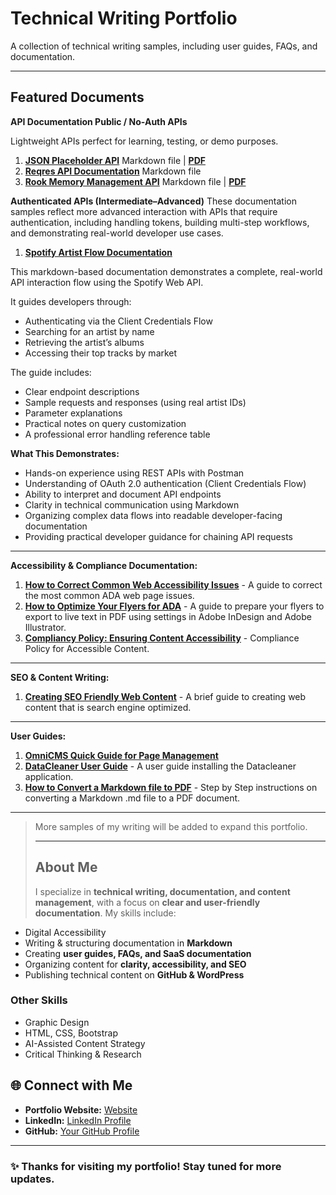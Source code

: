 # Technical Writing Portfolio
A collection of technical writing samples, including user guides, FAQs, and documentation.

---

## Featured Documents

**API Documentation Public / No-Auth APIs**

Lightweight APIs perfect for learning, testing, or demo purposes.

1. **[JSON Placeholder API](./JSONPlaceholder-API-Documnetation.md)** Markdown file | **[PDF](./json-placeholder-api-doc.pdf)** 
2. **[Reqres API Documentation](./Reqres-API-Documentation.md)** Markdown file 
3. **[Rook Memory Management API](./Rook-API-Internal-Memory-Management-System.md)** Markdown file | **[PDF](./Rook-API-Internal-Memory-Mangement-System.pdf)**

**Authenticated APIs (Intermediate–Advanced)**
These documentation samples reflect more advanced interaction with APIs that require authentication, including handling tokens, building multi-step workflows, and demonstrating real-world developer use cases.

1. **[Spotify Artist Flow Documentation](./Spotify-Artist-Flow-Documentation.md)**

This markdown-based documentation demonstrates a complete, real-world API interaction flow using the Spotify Web API.

It guides developers through:

- Authenticating via the Client Credentials Flow
- Searching for an artist by name
- Retrieving the artist’s albums
- Accessing their top tracks by market

The guide includes:
- Clear endpoint descriptions
- Sample requests and responses (using real artist IDs)
- Parameter explanations
- Practical notes on query customization
- A professional error handling reference table

**What This Demonstrates:**
- Hands-on experience using REST APIs with Postman
- Understanding of OAuth 2.0 authentication (Client Credentials Flow)
- Ability to interpret and document API endpoints
- Clarity in technical communication using Markdown
- Organizing complex data flows into readable developer-facing documentation
- Providing practical developer guidance for chaining API requests

---

**Accessibility & Compliance Documentation:**

1. **[How to Correct Common Web Accessibility Issues](./ada-common-issues.md)** - A guide to correct the most common ADA web page issues.
2. **[How to Optimize Your Flyers for ADA](./flyers)** - A guide to prepare your flyers to export to live text in PDF using settings in Adobe InDesign and Adobe Illustrator.
3. **[Compliancy Policy: Ensuring Content Accessibility](./content-accessibility.md)** - Compliance Policy for Accessible Content. 

---

**SEO & Content Writing:**

1. **[Creating SEO Friendly Web Content](./seo-content.md)** - A brief guide to creating web content that is search engine optimized.

---

**User Guides:**
1. **[OmniCMS Quick Guide for Page Management](https://github.com/cdpearsontx/cms-quick-reference/blob/main/content-management.md)**
2. **[DataCleaner User Guide](./datacleaner-user-guide.md)** - A user guide installing the Datacleaner application. 
4. **[How to Convert a Markdown file to PDF](./markdown-to-pdf)** - Step by Step instructions on converting a Markdown .md file to a PDF document.

---

 > More samples of my writing will be added to expand this portfolio.
>
> ---
>
> ## About Me
>
>I specialize in **technical writing, documentation, and content management**, with a focus on **clear and user-friendly documentation**. My skills include:

- Digital Accessibility 
- Writing & structuring documentation in **Markdown**  
- Creating **user guides, FAQs, and SaaS documentation**  
- Organizing content for **clarity, accessibility, and SEO**  
- Publishing technical content on **GitHub & WordPress**

### Other Skills

- Graphic Design
- HTML, CSS, Bootstrap
- AI-Assisted Content Strategy 
- Critical Thinking & Research

## 🌐 Connect with Me

- **Portfolio Website:** [Website](https://cdpearsonwrites.wordpress.com/)  
- **LinkedIn:** [LinkedIn Profile](https://www.linkedin.com/in/cherilyn-pearson-9242448/)  
- **GitHub:** [Your GitHub Profile](https://github.com/cdpearsontx)  

---

### ✨ Thanks for visiting my portfolio! Stay tuned for more updates.
